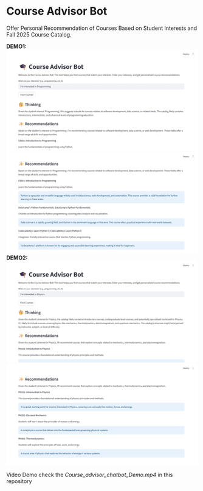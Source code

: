 # Course Advisor Bot

Offer Personal Recommendation of Courses Based on Student Interests and Fall 2025 Course Catalog.

**DEMO1:**
![test case 1 input](test_case1.1.jpeg)
![test case 1 output](test_case1.2.jpeg)
**DEMO2:**
![test case 2 input](test_case2.1.jpeg)
![test case 2 output](test_case2.2.jpeg)

Video Demo check the *Course_advisor_chatbot_Demo.mp4* in this repository

